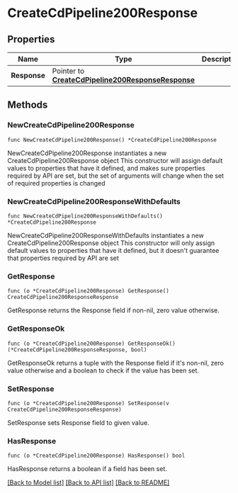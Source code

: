# CreateCdPipeline200Response

## Properties

Name | Type | Description | Notes
------------ | ------------- | ------------- | -------------
**Response** | Pointer to [**CreateCdPipeline200ResponseResponse**](CreateCdPipeline200ResponseResponse.md) |  | [optional] 

## Methods

### NewCreateCdPipeline200Response

`func NewCreateCdPipeline200Response() *CreateCdPipeline200Response`

NewCreateCdPipeline200Response instantiates a new CreateCdPipeline200Response object
This constructor will assign default values to properties that have it defined,
and makes sure properties required by API are set, but the set of arguments
will change when the set of required properties is changed

### NewCreateCdPipeline200ResponseWithDefaults

`func NewCreateCdPipeline200ResponseWithDefaults() *CreateCdPipeline200Response`

NewCreateCdPipeline200ResponseWithDefaults instantiates a new CreateCdPipeline200Response object
This constructor will only assign default values to properties that have it defined,
but it doesn't guarantee that properties required by API are set

### GetResponse

`func (o *CreateCdPipeline200Response) GetResponse() CreateCdPipeline200ResponseResponse`

GetResponse returns the Response field if non-nil, zero value otherwise.

### GetResponseOk

`func (o *CreateCdPipeline200Response) GetResponseOk() (*CreateCdPipeline200ResponseResponse, bool)`

GetResponseOk returns a tuple with the Response field if it's non-nil, zero value otherwise
and a boolean to check if the value has been set.

### SetResponse

`func (o *CreateCdPipeline200Response) SetResponse(v CreateCdPipeline200ResponseResponse)`

SetResponse sets Response field to given value.

### HasResponse

`func (o *CreateCdPipeline200Response) HasResponse() bool`

HasResponse returns a boolean if a field has been set.


[[Back to Model list]](../README.md#documentation-for-models) [[Back to API list]](../README.md#documentation-for-api-endpoints) [[Back to README]](../README.md)


